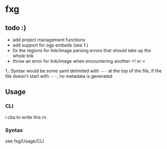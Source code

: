 # fxg

## todo :)

- add project management functions
- add support for ogp embeds (see 1.)
- fix the regions for link/image parsing errors that should take up the whole link
- throw an error for link/image when encountering another <! or <

1.: Syntax would be some yaml delimited with `---` at the top of the file, if the file doesn't start with `---`, no metadata is generated

## Usage

### CLI

i cba to write this rn

### Syntax

see fxg/Usage/CLI
